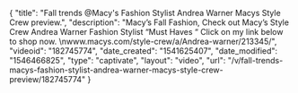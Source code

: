 {
    "title": "Fall trends @Macy's Fashion Stylist  Andrea Warner Macys Style Crew preview.",
    "description": "Macy’s Fall Fashion, Check out  Macy’s Style Crew Andrea Warner Fashion Stylist     “Must Haves “ Click on my link below to shop now. \nwww.macys.com\/style-crew\/a\/Andrea-warner\/213345\/",
    "videoid": "182745774",
    "date_created": "1541625407",
    "date_modified": "1546466825",
    "type": "captivate",
    "layout": "video",
    "url": "\/v\/fall-trends-macys-fashion-stylist-andrea-warner-macys-style-crew-preview\/182745774"
}